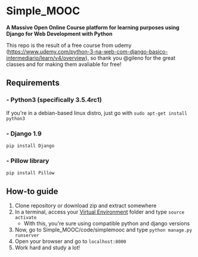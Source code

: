 # Simple_MOOC

**A Massive Open Online Course platform for learning purposes using Django for Web Development with Python**

This repo is the result of a free course from udemy (https://www.udemy.com/python-3-na-web-com-django-basico-intermediario/learn/v4/overview), so thank you @gileno for the great classes and for making them avaliable for free!

## Requirements
### - Python3 (specifically 3.5.4rc1)
If you're in a debian-based linux distro, just go with
`sudo apt-get install python3`

### - Django 1.9
`pip install Django`

### - Pillow library
`pip install Pillow`

## How-to guide

1. Clone repository or download zip and extract somewhere
2. In a terminal, access your [Virtual Environment](https://docs.python.org/3/library/venv.html "Setting a virtual environment up") folder and type `source activate`
   - With this, you're sure using compatible python and django versions
3. Now, go to Simple_MOOC/code/simplemooc and type `python manage.py runserver`
4. Open your browser and go to `localhost:8000`
5. Work hard and study a lot!
